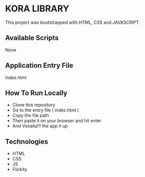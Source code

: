 # KORA LIBRARY

This project was bootstrapped with HTML, CSS and JAVASCRIPT.

## Available Scripts

None

## Application Entry File

Index.html

## How To Run Locally

- Clone this repository
- Go to the entry file ( index.html )
- Copy the file path
- Then paste it on your browser and hit enter
- And Vooalla!!! the app it up

## Technologies

- HTML
- CSS
- JS
- Flickity
